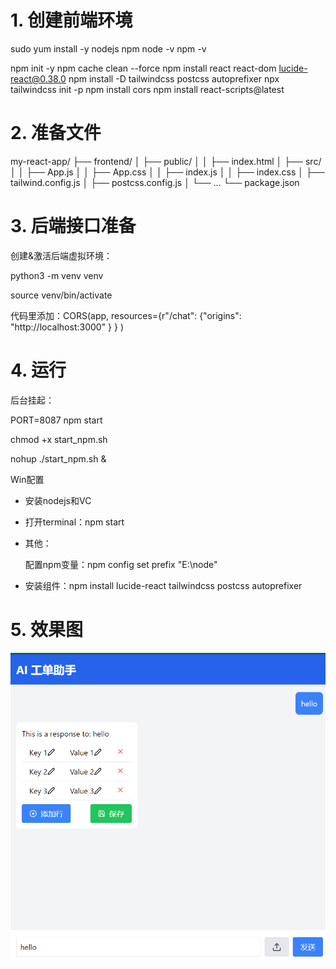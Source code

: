 # 1. 创建前端环境


sudo yum install -y nodejs npm
node -v
npm -v

npm init -y
npm cache clean --force
npm install react react-dom lucide-react@0.38.0
npm install -D tailwindcss postcss autoprefixer
npx tailwindcss init -p
npm install cors
npm install react-scripts@latest





# 2. 准备文件


my-react-app/
├── frontend/
│ ├── public/
│ │ ├── index.html
│ ├── src/
│ │ ├── App.js
│ │ ├── App.css
│ │ ├── index.js
│ │ ├── index.css
│ ├── tailwind.config.js
│ ├── postcss.config.js
│ └── ...
└── package.json





# 3. 后端接口准备

创建&激活后端虚拟环境：&#x20;

python3 -m venv venv&#x20;

source venv/bin/activate&#x20;

代码里添加：CORS(app, resources={r"/chat": {"origins": "http://localhost:3000" } } )





# 4. 运行

后台挂起：

PORT=8087 npm start

chmod +x start_npm.sh&#x20;

nohup ./start_npm.sh &



Win配置

* 安装nodejs和VC

* 打开terminal：npm start

* 其他：

  &#x20;配置npm变量：npm config set prefix "E:\node"&#x20;

* 安装组件：npm install lucide-react tailwindcss postcss autoprefixer



# 5. 效果图

![](README-UI_md_files/59cf8b80-9a80-11ef-a6dc-eb3472214bef.jpeg?v=1&type=image)

